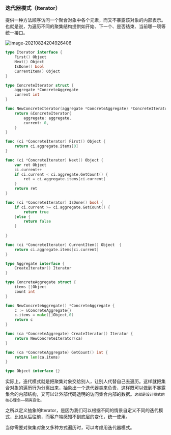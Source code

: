 ### 迭代器模式（Iterator）

提供一种方法顺序访问一个聚合对象中各个元素，而又不暴露该对象的内部表示。也就是说，为遍历不同的聚集结构提供如开始、下一个、是否结束、当前哪一项等统一接口。

![image-20210824204926406](https://tva1.sinaimg.cn/large/008i3skNly1gts63xjo26j60m70fiq4502.jpg)

```go
type Iterator interface {
	First() Object
	Next() Object
	IsDone() bool
	CurrentItem() Object
}

type ConcreteIterator struct {
	aggregate *ConcreteAggregate
	current int
}

func NewConcreteIterator(aggregate *ConcreteAggregate) *ConcreteIterator {
	return &ConcreteIterator{
		aggregate: aggregate,
		current: 0,
	}
}

func (ci *ConcreteIterator) First() Object {
	return ci.aggregate.items[0]
}

func (ci *ConcreteIterator) Next() Object {
	var ret Object
	ci.current++
	if ci.current < ci.aggregate.GetCount() {
		ret = ci.aggregate.items[ci.current]
	}
	return ret
}

func (ci *ConcreteIterator) IsDone() bool {
	if ci.current >= ci.aggregate.GetCount() {
		return true
	}else {
		return false
	}
	
}

func (ci *ConcreteIterator) CurrentItem() Object  {
	return ci.aggregate.items[ci.current]
}

type Aggregate interface {
	CreateIterator() Iterator
}

type ConcreteAggregate struct {
	items []Object
	count int
}

func NewConcreteAggregate() *ConcreteAggregate {
	c := &ConcreteAggregate{}
	c.items = make([]Object,0)
	return c
}

func (ca *ConcreteAggregate) CreateIterator() Iterator {
	return NewConcreteIterator(ca)
}

func (ca *ConcreteAggregate) GetCount() int {
	return len(ca.items)
}

type Object interface {}
```



实际上，迭代模式就是把聚集对象交给别人，让别人代替自己去遍历。这样就把集合对象的遍历行为分离出来，抽象出一个迭代器类来负责，这样既可以做到不暴露集合的内部结构，又可以让外部代码透明的访问集合内部的数据。`这就是设计模式的核心理念——隔离变化。`

之所以定义抽象的Iterator，是因为我们可以根据不同的情景自定义不同的迭代模式，比如从后往前，而客户端感知不到底层的变化，统一使用。

当你需要对聚集对象又多种方式遍历时，可以考虑用迭代器模式。